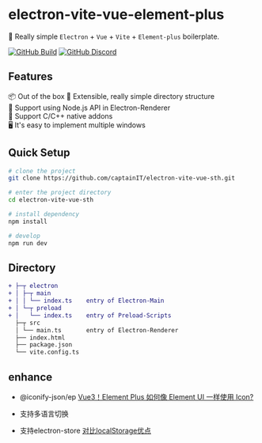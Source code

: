 # electron-vite-vue-element-plus

🥳 Really simple `Electron` + `Vue` + `Vite` + `Element-plus` boilerplate.

[![GitHub Build](https://github.com/electron-vite/electron-vite-vue/actions/workflows/build.yml/badge.svg)](https://github.com/electron-vite/electron-vite-vue/actions/workflows/build.yml)
[![GitHub Discord](https://img.shields.io/badge/chat-discord-blue?logo=discord)](https://discord.gg/sRqjYpEAUK)

## Features

📦 Out of the box
🌱 Extensible, really simple directory structure  
💪 Support using Node.js API in Electron-Renderer  
🔩 Support C/C++ native addons  
🖥 It's easy to implement multiple windows  

## Quick Setup

```sh
# clone the project
git clone https://github.com/captainIT/electron-vite-vue-sth.git

# enter the project directory
cd electron-vite-vue-sth

# install dependency
npm install

# develop
npm run dev
```

## Directory

```diff
+ ├─┬ electron
+ │ ├─┬ main
+ │ │ └── index.ts    entry of Electron-Main
+ │ └─┬ preload
+ │   └── index.ts    entry of Preload-Scripts
  ├─┬ src
  │ └── main.ts       entry of Electron-Renderer
  ├── index.html
  ├── package.json
  └── vite.config.ts
```

## enhance

* @iconify-json/ep
[Vue3！Element Plus 如何像 Element UI 一样使用 Icon?](https://zhuanlan.zhihu.com/p/507462743?utm_id=0)

* 支持多语言切换

* 支持electron-store   [对比localStorage优点](https://github.com/sindresorhus/electron-store/issues/17#issuecomment-307561288)